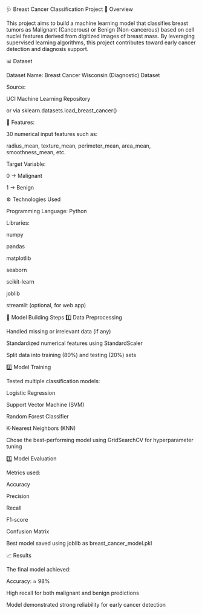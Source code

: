🩺 Breast Cancer Classification Project
📘 Overview

This project aims to build a machine learning model that classifies breast tumors as Malignant (Cancerous) or Benign (Non-cancerous) based on cell nuclei features derived from digitized images of breast mass.
By leveraging supervised learning algorithms, this project contributes toward early cancer detection and diagnosis support.

📊 Dataset

Dataset Name: Breast Cancer Wisconsin (Diagnostic) Dataset

Source:

UCI Machine Learning Repository

or via sklearn.datasets.load_breast_cancer()

🧾 Features:

30 numerical input features such as:

radius_mean, texture_mean, perimeter_mean, area_mean, smoothness_mean, etc.

Target Variable:

0 → Malignant

1 → Benign

⚙️ Technologies Used

Programming Language: Python

Libraries:

numpy

pandas

matplotlib

seaborn

scikit-learn

joblib

streamlit (optional, for web app)

🧠 Model Building Steps
1️⃣ Data Preprocessing

Handled missing or irrelevant data (if any)

Standardized numerical features using StandardScaler

Split data into training (80%) and testing (20%) sets

2️⃣ Model Training

Tested multiple classification models:

Logistic Regression

Support Vector Machine (SVM)

Random Forest Classifier

K-Nearest Neighbors (KNN)

Chose the best-performing model using GridSearchCV for hyperparameter tuning

3️⃣ Model Evaluation

Metrics used:

Accuracy

Precision

Recall

F1-score

Confusion Matrix

Best model saved using joblib as breast_cancer_model.pkl

📈 Results

The final model achieved:

Accuracy: ≈ 98%

High recall for both malignant and benign predictions

Model demonstrated strong reliability for early cancer detection
